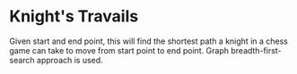 # Knight's Travails

Given start and end point, this will find the shortest path a knight in a chess game can take to move from start point to end point. Graph breadth-first-search approach is used.
